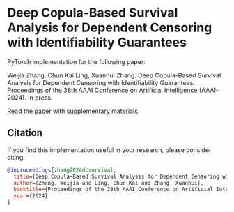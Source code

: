 # Deep Copula-Based Survival Analysis for Dependent Censoring with Identifiability Guarantees

PyTorch implementation for the following paper:

Weijia Zhang, Chun Kai Ling, Xuanhui Zhang. Deep Copula-Based Survival Analysis for Dependent Censoring with Identifiability Guarantees. Proceedings of the 38th AAAI Conference on Artificial Intelligence (AAAI-2024). in press. 

[Read the paper with supplementary materials](https://arxiv.org/abs/2312.15566).

## Citation
If you find this implementation useful in your research, please consider citing:

```bibtex
@inproceedings{zhang2024dcsurvival,
  title={Deep Copula-Based Survival Analysis for Dependent Censoring with Identifiability Guarantees},
  author={Zhang, Weijia and Ling, Chun Kai and Zhang, Xuanhui},
  booktitle={Proceedings of the 38th AAAI Conference on Artificial Intelligence},
  year={2024}
}
